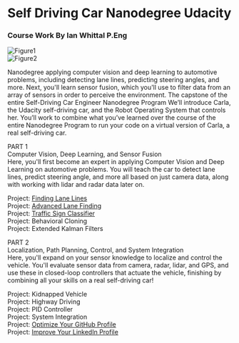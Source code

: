 # Self Driving Car Nanodegree Udacity
### **Course Work By Ian Whittal P.Eng**  
  ![Figure1](https://github.com/udacity/self-driving-car/blob/master/images/car.jpeg)  
![Figure2](https://github.com/silverwhere/Self-Driving-Car-Nanodegree---Udacity/blob/main/partnerships.jpg)  
  
Nanodegree applying computer vision and deep learning to automotive problems, including detecting lane lines, predicting steering angles, and more. Next, you'll learn sensor fusion, which you'll use to filter data from an array of sensors in order to perceive the environment. The capstone of the entire Self-Driving Car Engineer Nanodegree Program We’ll introduce Carla, the Udacity self-driving car, and the Robot Operating System that controls her. You’ll work to combine what you’ve learned over the course of the entire Nanodegree Program to run your code on a virtual version of Carla, a real self-driving car.  
    
PART 1  
Computer Vision, Deep Learning, and Sensor Fusion  
Here, you'll first become an expert in applying Computer Vision and Deep Learning on automotive problems. You will teach the car to detect lane lines, predict steering angle, and more all based on just camera data, along with working with lidar and radar data later on.  

Project: [Finding Lane Lines](https://github.com/silverwhere/Self-Driving-Car-Nanodegree---Udacity/tree/main/Project%201%20-%20Finding%20Lane%20Lines)  
Project: [Advanced Lane Finding](https://github.com/silverwhere/Self-Driving-Car-Nanodegree---Udacity/tree/main/Project%202%20-%20Advanced%20Lane%20Finding)    
Project: [Traffic Sign Classifier](https://github.com/silverwhere/Self-Driving-Car-Nanodegree---Udacity/tree/main/Project%203%20-%20Traffic%20Sign%20Classifier)    
Project: Behavioral Cloning  
Project: Extended Kalman Filters  
  
PART 2  
Localization, Path Planning, Control, and System Integration  
Here, you'll expand on your sensor knowledge to localize and control the vehicle. You'll evaluate sensor data from camera, radar, lidar, and GPS, and use these in closed-loop controllers that actuate the vehicle, finishing by combining all your skills on a real self-driving car!

Project: Kidnapped Vehicle  
Project: Highway Driving  
Project: PID Controller  
Project: System Integration  
Project: [Optimize Your GitHub Profile](http://www.github.com/silverwhere)  
Project: [Improve Your LinkedIn Profile](http://www.linkedin.com/in/ianwhittal/)    

